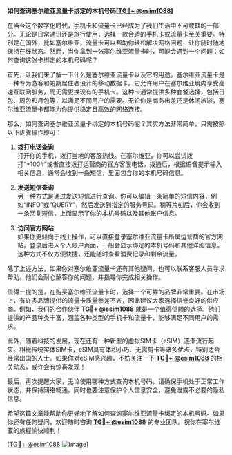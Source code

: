 **如何查询塞尔维亚流量卡绑定的本机号码[[TG💪+ @esim1088](https://t.me/s/esim1088)]**

在当今这个数字化时代，手机卡和流量卡已经成为了我们生活中不可或缺的一部分。无论是日常通讯还是旅行使用，选择一款合适的手机卡或流量卡至关重要。特别是在国外，比如塞尔维亚，流量卡可以帮助你轻松解决网络问题，让你随时随地保持在线状态。然而，当你拿到一张塞尔维亚流量卡时，可能会遇到一个问题：如何查询这张卡绑定的本机号码呢？

首先，让我们来了解一下什么是塞尔维亚流量卡以及它的用途。塞尔维亚流量卡是一种专为游客和短期居住者设计的移动数据卡。它允许用户在塞尔维亚境内享受高速互联网服务，而无需更换现有的手机卡。这种卡通常提供多种套餐选择，包括日包、周包和月包等，以满足不同用户的需要。无论你是商务出差还是休闲旅游，塞尔维亚流量卡都能为你提供稳定且高效的网络连接。

那么，如何查询塞尔维亚流量卡绑定的本机号码呢？其实方法非常简单，只需按照以下步骤操作即可：

1. **拨打电话查询**  
   打开你的手机，拨打当地的客服热线。在塞尔维亚，你可以尝试拨打“*100#”或者直接拨打运营商的官方客服电话。拨通后，根据语音提示输入相关信息，通常会收到一条短信，里面包含你的本机号码信息。

2. **发送短信查询**  
   另一种方式是通过发送短信进行查询。你可以编辑一条简单的短信内容，例如“INFO”或“QUERY”，然后发送到指定的服务号码。稍等片刻后，你会收到一条回复短信，上面显示了你的本机号码以及其他账户信息。

3. **访问官方网站**  
   如果你更倾向于线上操作，可以直接登录塞尔维亚流量卡所属运营商的官方网站。登录后进入个人账户页面，一般会显示绑定的本机号码和其他详细信息。这种方式不仅方便快捷，还能随时查看消费记录和剩余流量。

除了上述方法，如果你对塞尔维亚流量卡还有其他疑问，也可以联系客服人员寻求帮助。他们会耐心解答你的问题，并指导你完成相关操作。

值得一提的是，在购买塞尔维亚流量卡时，选择一个可靠的品牌非常重要。在市场上，有许多品牌提供的流量卡质量参差不齐，因此建议大家选择信誉良好的供应商。例如，我们的合作伙伴 **[TG💪+ @esim1088](https://t.me/s/esim1088)** 就是一个值得信赖的选择。他们提供的产品种类丰富，涵盖各种类型的手机卡和流量卡，能够满足不同用户的需求。

此外，随着科技的发展，现在还有一种新型的虚拟SIM卡（eSIM）逐渐流行起来。相比传统实体SIM卡，eSIM具有体积小巧、无需剪卡等诸多优点，特别适合经常出国的人士。如果你对eSIM感兴趣，不妨关注一下 **[TG💪+ @esim1088](https://t.me/s/esim1088)** 的相关动态，或许会有惊喜发现！

最后，再次提醒大家，无论使用哪种方式查询本机号码，请确保手机处于正常工作状态，并保持网络畅通。同时也要注意保护个人信息安全，避免泄露不必要的隐私信息。

希望这篇文章能帮助你更好地了解如何查询塞尔维亚流量卡绑定的本机号码。如果你还有任何疑问，欢迎随时咨询 **[TG💪+ @esim1088](https://t.me/s/esim1088)** 的专业团队。祝你在塞尔维亚的旅程愉快顺利！

[[TG💪+ @esim1088](https://t.me/s/esim1088) ![Image](https://i.postimg.cc/4NQfJmqS/Snipaste-2025-05-13-00-14-12.png)]